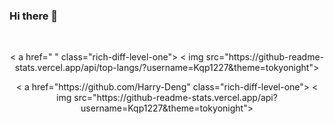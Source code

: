 ### Hi there 👋
<br>
<p align="center">
  < a href=" " class="rich-diff-level-one">
    < img src="https://github-readme-stats.vercel.app/api/top-langs/?username=Kqp1227&theme=tokyonight">
    <!-- &hide=issues
    < img src="https://github-readme-stats.vercel.app/api/top-langs/?username=Kqp1227&theme=buefy">
    -->
  </ a>
</p >

<p align="center">
  < a href="https://github.com/Harry-Deng" class="rich-diff-level-one">
    < img src="https://github-readme-stats.vercel.app/api?username=Kqp1227&theme=tokyonight">
    <!-- &hide=issues
    < img src="https://github-readme-stats.vercel.app/api?username=Kqp1227&theme=buefy">
    -->
  </ a>
</p >
<br> 
 
<!--START_SECTION:waka-->
<!--END_SECTION:waka-->
<!--
**Kqp1227/Kqp1227** is a ✨ _special_ ✨ repository because its `README.md` (this file) appears on your GitHub profile.

Here are some ideas to get you started:

- 🔭 I’m currently working on ...
- 🌱 I’m currently learning ...
- 👯 I’m looking to collaborate on ...
- 🤔 I’m looking for help with ...
- 💬 Ask me about ...
- 📫 How to reach me: ...
- 😄 Pronouns: ...
- ⚡ Fun fact: ...
-->
